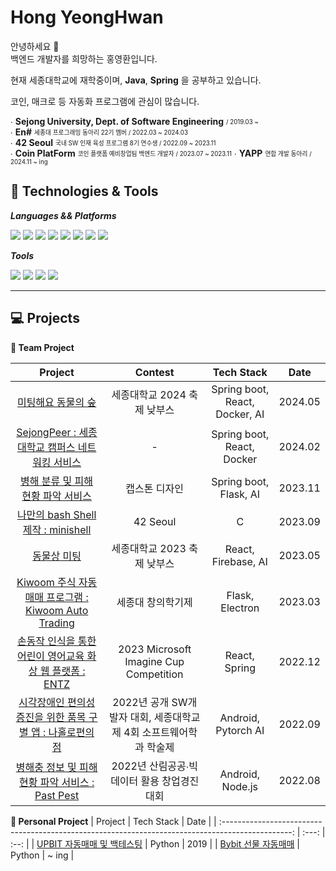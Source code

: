 
# Hong YeongHwan
안녕하세요 👋 <br>
백엔드 개발자를 희망하는 홍영환입니다. <br>

현재 세종대학교에 재학중이며, **Java**, **Spring** 을 공부하고 있습니다.<br>

코인, 매크로 등 자동화 프로그램에 관심이 많습니다. <br/>



  ∙ **Sejong University, Dept. of Software Engineering** <sub><sup>/ 2019.03 ~</sup></sub>   
  ∙ **En#** <sub><sup>세종대 프로그래밍 동아리 22기 멤버 / 2022.03 ~ 2024.03</sup></sub>   
  ∙ **42 Seoul** <sub><sup> 국내 SW 인재 육성 프로그램 8기 연수생 / 2022.09 ~ 2023.11</sup></sub>   
  ∙ **Coin PlatForm** <sub><sup>코인 플랫폼 예비창업팀 백엔드 개발자 / 2023.07 ~ 2023.11</sup></sub>
  ∙ **YAPP** <sub><sup>연합 개발 동아리 / 2024.11 ~ ing </sup></sub> 
## 🔧 Technologies & Tools

***Languages && Platforms***

   <span>
  <img src="https://img.shields.io/badge/Python-3776AB?style=flat&logo=Python&logoColor=white"/>
  <img src="https://img.shields.io/badge/JAVA-437291?style=flat&logo=openjdk&logoColor=white"/>
  <img src="https://img.shields.io/badge/C-A8B9CC?style=flat&logo=c&logoColor=white"/>
  <img src="https://img.shields.io/badge/Javascript-F7DF1E?style=flat&logo=javascript&logoColor=white"/>  

  <img src="https://img.shields.io/badge/React-61DAFB?style=flat&logo=React&logoColor=white"/>
  <img src="https://img.shields.io/badge/Spring -6DB33F?style=flat&logo=spring&logoColor=white"/>
  <img src="https://img.shields.io/badge/Node.js -339933?style=flat&logo=nodedotjs&logoColor=white"/>
  <img src="https://img.shields.io/badge/Flask-000000?style=flat&logo=Flask&logoColor=white"/>
  </span>

***Tools***

  <span>
  <img src="https://img.shields.io/badge/AWS-232F3E?style=flat&logo=amazonaws&logoColor=white"/>
  <img src="https://img.shields.io/badge/Git-F05032?style=flat&logo=git&logoColor=white"/>
<img src="https://img.shields.io/badge/Figma-black?logo=figma">
<img src="https://img.shields.io/badge/Postman-critical?logo=postman&logoColor=white">
  </span>


<br>
<hr>

## 💻 Projects

**👬 Team Project**


|                                            Project                                              |               Contest                |       Tech Stack       | Date |
| :-----------------------------------------------------------------------------------------------: | :----------------------------------: | :--------------------: | :--: |
|               [ 미팅해요 동물의 숲  ](https://github.com/Animal-Meeting/Animal-Back)               |           세종대학교 2024 축제 낮부스        | Spring boot, React, Docker, AI |   2024.05 |
|               [ SejongPeer : 세종대학교 캠퍼스 네트워킹 서비스 ](https://github.com/SejongPeer/SejongPeer-back)               |           -        | Spring boot, React, Docker |   2024.02 |
|               [ 병해 분류 및 피해 현황 파악 서비스](https://github.com/TellMeThe-Answer/Server)               |           캡스톤 디자인        | Spring boot, Flask, AI |   2023.11 |
|               [ 나만의 bash Shell 제작 : minishell](https://github.com/42-minishell-project/minishell)               |           42 Seoul          | C |   2023.09 |
| [동물상 미팅](https://github.com/rong5026/animal_user) | 세종대학교 2023 축제 낮부스  |       React, Firebase, AI         | 2023.05 |
|  [Kiwoom 주식 자동매매 프로그램 : Kiwoom Auto Trading  ](https://github.com/stock-price-calculator/tradingbot)  |           세종대 창의학기제           |       Flask, Electron         | 2023.03 |
|       [손동작 인식을 통한 어린이 영어교육 화상 웹 플랫폼 : ENTZ](https://github.com/Imagine-ENTZ/AirDrawing)       |    2023 Microsoft Imagine Cup Competition    |           React, Spring          | 2022.12 |
|               [ 시각장애인 편의성 증진을 위한 품목 구별 앱 : 나홀로편의점](https://github.com/rong5026/SoSo-Com-Android)                |           2022년 공개 SW개발자 대회, 세종대학교 제 4회 소프트웨어학과 학술제           | Android, Pytorch AI |   2022.09 |
|             [병해충 정보 및 피해현황 파악 서비스 : Past Pest](https://github.com/33ohoh/android)              |     2022년 산림공공∙빅데이터 활용 창업경진 대회     |           Android, Node.js           | 2022.08 |




**👨 Personal Project**
|                                            Project                                                       |       Tech Stack       | Date |
| :-----------------------------------------------------------------------------------------------: | :---: | :--: |
| [UPBIT 자동매매 및 백테스팅](https://github.com/rong5026/UpbitTrading) |       Python        | 2019 |
| [Bybit 선물 자동매매](https://github.com/rong5026/Bybit-Trading-Bot) | Python         | ~ ing |


<br>
